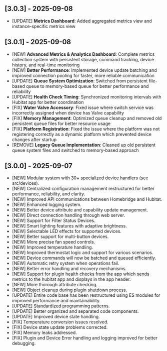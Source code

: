 ## [3.0.3] - 2025-09-08
- [UPDATE] **Metrics Dashboard**: Added aggregated metrics view and instance-specific metrics view


## [3.0.1] - 2025-09-08

- [NEW] **Advanced Metrics & Analytics Dashboard**: Complete metrics collection system with persistent storage, command tracking, device history, and real-time monitoring
- [NEW] **Better Performance**: Implemented device update batching and improved connection pooling for faster, more reliable communication
- [UPDATE] **Queue System Optimization**: Switched from persistent file-based queue to memory-based queue for better performance and reliability
- [UPDATE] **Health Check Timing**: Synchronized monitoring intervals with Hubitat app for better coordination
- [FIX] **Water Valve Accessory**: Fixed issue where switch service was incorrectly assigned when device has Valve capability
- [FIX] **Memory Management**: Optimized queue cleanup and removed old persistent queue files for better resource usage
- [FIX] **Platform Registration**: Fixed the issue where the platform was not registering correctly as a dynamic platform which prevented device changes after startup
- [REMOVE] **Legacy Queue Implementation**: Cleaned up old persistent queue system files and switched to memory-based approach


## [3.0.0] - 2025-09-07

- [NEW] Modular system with 30+ specialized device handlers (see src/devices).
- [NEW] Centralized configuration management restructured for better performance, reliability, and clarity.
- [NEW] Improved API communications between Homebridge and Hubitat.
- [NEW] Enhanced logging system.
- [NEW] Better device attribute and capability update management.
- [NEW] Direct connection handling through web server.
- [NEW] Support for Filter Status Devices.
- [NEW] Smart lighting features with adaptive brightness.
- [NEW] Selectable LED effects for supported devices.
- [NEW] Better support for multi-button devices.
- [NEW] More precise fan speed controls.
- [NEW] Improved temperature handling.
- [NEW] Improved thermostat logic and support for various scenarios.
- [NEW] Device commands will now be batched and queued efficiently.
- [NEW] Automatic retry system when operations fail.
- [NEW] Better error handling and recovery mechanisms.
- [NEW] Support for plugin health checks from the app which sends metrics to the hubitat app and displays in the app header.
- [NEW] More thorough attribute checking.
- [NEW] Object cleanup during plugin shutdown process.
- [UPDATE] Entire code base has been restructured using ES modules for improved performance and maintainability.
- [UPDATE] Standardized programming patterns.
- [UPDATE] Better organized and separated code components.
- [UPDATE] Improved device state handling.
- [FIX] Temperature conversion issues resolved.
- [FIX] Device state update problems corrected.
- [FIX] Memory leaks addressed.
- [FIX] Plugin and Device Error handling and logging improved for better debugging.